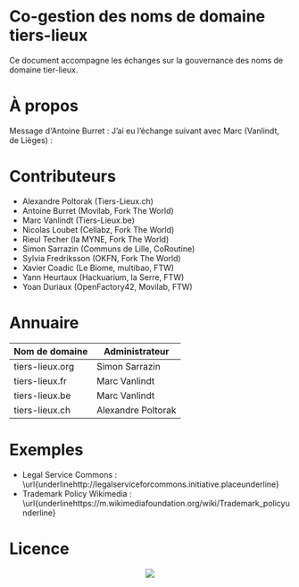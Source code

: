 # Co-gestion des noms de domaine tiers-lieux

Ce document accompagne les échanges sur la gouvernance des noms de domaine tier-lieux. 

# **À propos**

Message d'Antoine Burret : J’ai eu l’échange suivant avec Marc (Vanlindt, de Lièges) : 

# **Contributeurs**

   * Alexandre Poltorak (Tiers-Lieux.ch)
   * Antoine Burret (Movilab, Fork The World)
   * Marc Vanlindt (Tiers-Lieux.be)
   * Nicolas Loubet (Cellabz, Fork The World)
   * Rieul Techer (la MYNE, Fork The World)
   * Simon Sarrazin (Communs de Lille, CoRoutine)
   * Sylvia Fredriksson (OKFN, Fork The World)
   * Xavier Coadic (Le Biome, multibao, FTW)
   * Yann Heurtaux (Hackuarium, la Serre, FTW)
   * Yoan Duriaux (OpenFactory42, Movilab, FTW)

# **Annuaire**

**Nom de domaine** | **Administrateur**
------------ | -------------
tiers-lieux.org | Simon Sarrazin
tiers-lieux.fr | Marc Vanlindt
tiers-lieux.be | Marc Vanlindt
tiers-lieux.ch | Alexandre Poltorak

# **Exemples**

   * Legal Service Commons : \url{underlinehttp://legalserviceforcommons.initiative.placeunderline}
   * Trademark Policy Wikimedia : \url{underlinehttps://m.wikimediafoundation.org/wiki/Trademark\_policyunderline}

# **Licence**

<p align="center">
  <img src="https://github.com/nicolasloubet/compte-rendus/blob/master/Images/CC-BY-NC-SA.png?raw=true alt="CC-BY-NC-SA 4.0"/>
</p>
